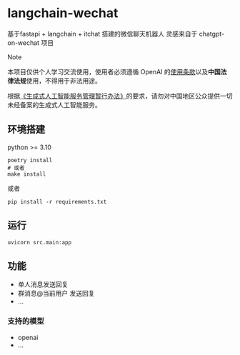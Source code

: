 # langchain-wechat

基于fastapi + langchain + itchat 搭建的微信聊天机器人
灵感来自于 chatgpt-on-wechat 项目

> [!NOTE]
> 本项目仅供个人学习交流使用，使用者必须遵循 OpenAI 的[使用条款](https://openai.com/policies/terms-of-use)以及**中国法律法规**使用，不得用于非法用途。
> 
> 根据[《生成式人工智能服务管理暂行办法》](http://www.cac.gov.cn/2023-07/13/c_1690898327029107.htm)的要求，请勿对中国地区公众提供一切未经备案的生成式人工智能服务。

## 环境搭建

python >= 3.10

```shell
poetry install
# 或者
make install
```

或者

```shell
pip install -r requirements.txt
```

## 运行

```shell
uvicorn src.main:app
```

## 功能

- 单人消息发送回复
- 群消息@当前用户 发送回复
- ...

### 支持的模型

- openai
- ...
